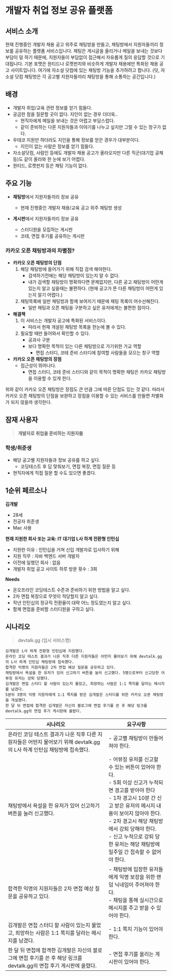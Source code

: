 # 개발자 취업 정보 공유 플랫폼

## 서비스 소개

현재 진행중인 개발자 채용 공고 위주로 채팅방을 만들고, 채팅방에서 지원자들끼리 정보를 공유하는 플랫폼 서비스입니다. 채팅은 게시글을 올리거나 메일을 보내는 것보다 부담이 덜 하기 때문에, 지원자들이 부담없이 접근해서 자유롭게 질의 응답할 것으로 기대됩니다.
기본 포맷은 원티드나 로켓펀치와 비슷하게 개발자 채용에만 특화된 채용 공고 사이트입니다. 여기에 자소설 닷컴에 있는 채팅방 기능을 추가하려고 합니다. (덧, 자소설 닷컴 채팅방은 각 공고별 지원자들끼리 채팅방을 통해 소통하는 공간입니다.)

## 배경

- 개발자 취업/교육 관련 정보를 얻기 힘들다.
- 궁금한 점을 질문할 곳이 없다. 지인이 없는 경우 더더욱..
    - 현직자에게 메일을 보내는 것은 어렵고 부담스럽다.
    - 같이 준비하는 다른 지원자들과 이야기를 나누고 싶지만 그럴 수 있는 창구가 없다.
- 우테코 지원만 하더라도 지인을 통해 정보를 얻은 경우가 대부분이다.
    - 지인이 없는 사람은 정보를 얻기 힘들다.
- 자소설닷컴, 사람인 등에도 개발자 채용 공고가 올라오지만 다른 직군(대기업 공채 등)도 같이 올라와 한 눈에 보기 어렵다.
- 원티드, 로켓펀치 등은 채팅 기능이 없다.

## 주요 기능
- **채팅방**에서 지원자들끼리 정보 공유
    - 현재 진행중인 개발자 채용/교육 공고 위주 채팅방 생성

- **게시판**에서 지원자들끼리 정보 공유
    - 스터디원을 모집하는 게시판
    - 코테, 면접 후기를 공유하는 게시판

### 카카오 오픈 채팅방과의 차별점?

- **카카오 오픈 채팅방의 단점**
    1. 해당 채팅방에 들어가기 위해 직접 검색 해야한다.
        - 검색하기전에는 해당 채팅방이 있는지 알 수 없다.
        - 내가 검색할 채팅방이 명확하다면 문제없지만, 다른 공고 채팅방이 어떤게 있는지 알고 싶을때는 불편하다. (현재 공고가 뜬 다른 채팅방이 어떤게 있는지 알기 어렵다.)
    2. 채팅목록에 일반 채팅방과 함께 보여지기 때문에 채팅 목록이 어수선해진다.
        - 일반 채팅과 오픈 채팅을 구분하고 싶은 유저에게는 불편한 점이다.
- **해결책**
    1. 이 서비스는 개발자 공고에 특화된 서비스이다.
        - 따라서 현재 개설된 채팅방 목록을 한눈에 볼 수 있다.
    2. 필요할 때만 들어와서 확인할 수 있다.
        - 공과사 구분
        - 보다 명확한 목적이 있는 다른 채팅방으로 가기위한 가교 역할
            - 면접 스터디, 코테 준비 스터디에 참여할 사람들을 모으는 창구 역할
- **카카오 오픈 채팅방의 장점**
    - 접근성이 뛰어나다.
        - 면접 스터디, 코테 준비 스터디와 같이 목적이 명확한 채팅은 카카오 채팅방을 이용할 수 있게 한다.

위와 같이 카카오 오픈 채팅방은 장점도 큰 만큼 그에 따른 단점도 있는 것 같다. 
따라서 카카오 오픈 채팅방의 단점을 보완하고 장점을 이용할 수 있는 서비스를 만들면 차별화가 되지 않을까 생각한다.

## 잠재 사용자

> **개발자로 취업을 준비하는 지원자들**

### 학생/취준생

- 해당 공고별 지원자들과 정보 공유를 하고 싶다.
    - 코딩테스트 후 답 맞춰보기, 면접 복장, 면접 질문 등
- 현직자에게 직접 질문 할 수도 있으면 좋겠다.

## 1순위 페르소나

**김개발**

- 28세
- 전공자 취준생
- Mac 사용

**현재 지원한 회사 또는 교육: IT 대기업 L사 하계 전환형 인턴십**

- 지원한 이유 : 인턴십을 거쳐 신입 개발자로 입사하기 위해
- 지원 직무 : 자바 백엔드 서버 개발자
- 이전에 일했던 회사 :  없음
- 개발자 취업 공고 사이트 하루 방문 횟수 : 3회

**Needs**

- 온오프라인 코딩테스트 수준과 준비하기 위한 방법을 알고 싶다.
- 2차 면접 복장으로 무엇이 적당할지 알고 싶다.
- 작년 인턴십의 정규직 전환율이 대략 어느 정도였는지 알고 싶다.
- 함께 면접을 준비할 스터디원을 구하고 싶다.

## 시나리오

> devtalk.gg (임시 서비스명)

```
김개발은 L사 하계 전환형 인턴십에 지원했다. 
온라인 코딩 테스트 결과가 나온 직후 다른 지원자들은 어떤지 물어보기 위해 devtalk.gg 의 L사 하계 인턴십 채팅방에 접속했다. 
합격한 익명의 지원자들은 2차 면접 예상 질문을 공유하고 있다.
채팅방에서 욕설을 한 유저가 있어 신고하기 버튼을 눌러 신고했다. 5명으로부터 신고당한 어뷰징 유저는 강퇴 당했다. 
김개발은 면접 스터디 할 사람이 있는지 물었고, 희망하는 사람은 1:1 쪽지를 달라는 메시지를 남겼다. 
5분뒤 3명의 익명 지원자에게 1:1 쪽지를 받은 김개발은 스터디를 위한 카카오 오픈 채팅방을 개설했다.
한 달 뒤 면접에 합격한 김개발은 자신의 블로그에 면접 후기를 쓴 후 해당 링크를 devtalk.gg의 면접 후기 게시판에 올렸다.
```

|시나리오|요구사항|
|-----|-----|
|온라인 코딩 테스트 결과가 나온 직후 다른 지원자들은 어떤지 물어보기 위해 devtalk.gg 의 L사 하계 인턴십 채팅방에 접속했다.| - 공고별 채팅방이 만들어져야 한다.|
|채팅방에서 욕설을 한 유저가 있어 신고하기 버튼을 눌러 신고했다.|- 어뷰징 유저를 신고할 수 있는 버튼이 있어야 한다. <br> - 5회 이상 신고가 누적되면 경고를 받아야 한다 <br> - 1차 경고시 10분 간 신고 받은 유저의 메시지 내용이 보이지 않아야 한다. <br> - 2차 경고시 해당 채팅방에서 강퇴 당해야 한다. <br> - 신고 누적으로 강퇴 당한 유저는 해당 채팅방에 일주일 간 접속할 수 없어야 한다.|
|합격한 익명의 지원자들은 2차 면접 예상 질문을 공유하고 있다.|- 채팅방에 입장한 유저들에게 익명 보장을 위한 랜덤 닉네임이 주어져야 한다. <br> - 채팅을 통해 실시간으로 메시지를 주고 받을 수 있어야 한다.|
|김개발은 면접 스터디 할 사람이 있는지 물었고, 희망하는 사람은 1:1 쪽지를 달라는 메시지를 남겼다.|- 1:1 쪽지 기능이 있어야 한다.|
|한 달 뒤 면접에 합격한 김개발은 자신의 블로그에 면접 후기를 쓴 후 해당 링크를 devtalk.gg의 면접 후기 게시판에 올렸다.|- 면접 후기를 올리는 게시판이 있어야 한다.|
